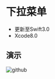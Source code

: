 # 下拉菜单
- 更新至Swift3.0
- Xcode8.0

## 演示
![github](https://github.com/xiaopin/DropdownMenuView/raw/master/Example.png)
